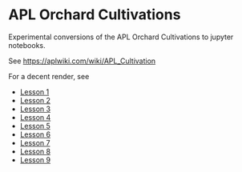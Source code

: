 # APL Orchard Cultivations

Experimental conversions of the APL Orchard Cultivations to jupyter notebooks.

See https://aplwiki.com/wiki/APL_Cultivation

For a decent render, see 

* [Lesson 1](https://nbviewer.org/github/xpqz/cultivations/contents/blob/main/Lesson1.ipynb)
* [Lesson 2](https://nbviewer.org/github/xpqz/cultivations/contents/blob/main/Lesson2.ipynb)
* [Lesson 3](https://nbviewer.org/github/xpqz/cultivations/contents/blob/main/Lesson3.ipynb)
* [Lesson 4](https://nbviewer.org/github/xpqz/cultivations/contents/blob/main/Lesson4.ipynb)
* [Lesson 5](https://nbviewer.org/github/xpqz/cultivations/contents/blob/main/Lesson5.ipynb)
* [Lesson 6](https://nbviewer.org/github/xpqz/cultivations/contents/blob/main/Lesson6.ipynb)
* [Lesson 7](https://nbviewer.org/github/xpqz/cultivations/contents/blob/main/Lesson7.ipynb)
* [Lesson 8](https://nbviewer.org/github/xpqz/cultivations/contents/blob/main/Lesson8.ipynb)
* [Lesson 9](https://nbviewer.org/github/xpqz/cultivations/contents/blob/main/Lesson9.ipynb)
